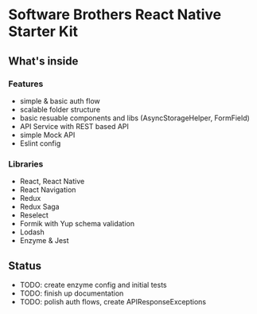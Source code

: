 # Software Brothers React Native Starter Kit

## What's inside

### Features
- simple & basic auth flow
- scalable folder structure
- basic resuable components and libs (AsyncStorageHelper, FormField)
- API Service with REST based API
- simple Mock API
- Eslint config

### Libraries
- React, React Native
- React Navigation
- Redux
- Redux Saga
- Reselect
- Formik with Yup schema validation
- Lodash
- Enzyme & Jest

## Status
- TODO: create enzyme config and initial tests
- TODO: finish up documentation
- TODO: polish auth flows, create APIResponseExceptions